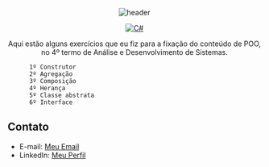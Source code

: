 <p align="center">
  
<img src="https://camo.githubusercontent.com/82291b0fe831bfc6781e07fc5090cbd0a8b912bb8b8d4fec0696c881834f81ac/68747470733a2f2f70726f626f742e6d656469612f394575424971676170492e676966" width="100%" height="2">

</p>
<div align="center">
  
![header](https://capsule-render.vercel.app/api?type=soft&text=⭐️PROGRAMAÇÃO%20ORIENTADA%20A%20OBJETOS%20⭐&fontAlign=50&fontAlignY=60&fontSize=30&animation=fadeIn&height=100)

</div>

<div align="center">

  [![C#](https://img.shields.io/badge/Feito%20com-CSharp-purple)](#) 
 

</div>

<p align="center"> Aqui estão alguns exercícios que eu fiz para a fixação do conteúdo de POO, no 4º termo de Análise e Desenvolvimento de Sistemas.
      
          1º Construtor
          2º Agregação
          3º Composição
          4º Herança
          5º Classe abstrata
          6º Interface
</p>

## Contato

- E-mail: [Meu Email](mailto:agonsalvessissa@gmail.com)
- LinkedIn: [Meu Perfil](https://www.linkedin.com/in/alerrandra)

<p align="center">
<img src="https://camo.githubusercontent.com/82291b0fe831bfc6781e07fc5090cbd0a8b912bb8b8d4fec0696c881834f81ac/68747470733a2f2f70726f626f742e6d656469612f394575424971676170492e676966" width="100%" height="2">
</p>
